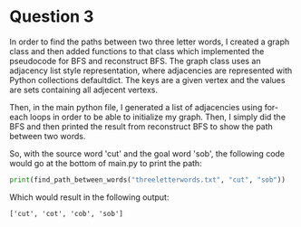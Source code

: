 # Question 3

In order to find the paths between two three letter words, I created a graph class and then added functions to that class which implemented the pseudocode for BFS and reconstruct BFS. The graph class  uses an adjacency list style representation, where adjacencies are represented with Python collections defaultdict. The keys are a given vertex and the values are sets containing all adjecent vertexs.

Then, in the main python file, I generated a list of adjacencies using for-each loops in order to be able to initialize my graph. Then, I simply did the BFS and then printed the result from reconstruct BFS to show the path between two words.

So, with the source word 'cut' and the goal word 'sob', the following code would go at the bottom of main.py to print the path:

```python
print(find_path_between_words("threeletterwords.txt", "cut", "sob"))

```

Which would result in the following output:
```shell
['cut', 'cot', 'cob', 'sob']

```
